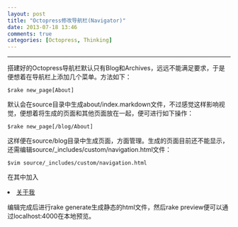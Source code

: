 ```yaml
---
layout: post
title: "Octopress修改导航栏(Navigator)"
date: 2013-07-18 13:46
comments: true
categories: [Octopress, Thinking]
---
```

---
搭建好的Octopress导航栏默认只有Blog和Archives，远远不能满足要求，于是便想着在导航栏上添加几个菜单。方法如下：

    $rake new_page[About]
默认会在source目录中生成about/index.markdown文件，不过感觉这样影响视觉，便想着将生成的页面和其他页面放在一起，便可进行如下操作：

    $rake new_page[/blog/About]
这样便在source/blog目录中生成页面，方面管理。生成的页面目前还不能显示，还需编辑source/\_includes/custom/navigation.html文件：

    $vim source/_includes/custom/navigation.html

在其中加入
    <li><a href="{{ root_url }}/blog/about">关于我</a></li>

编辑完成后进行rake generate生成静态的html文件，然后rake preview便可以通过localhost:4000在本地预览。
